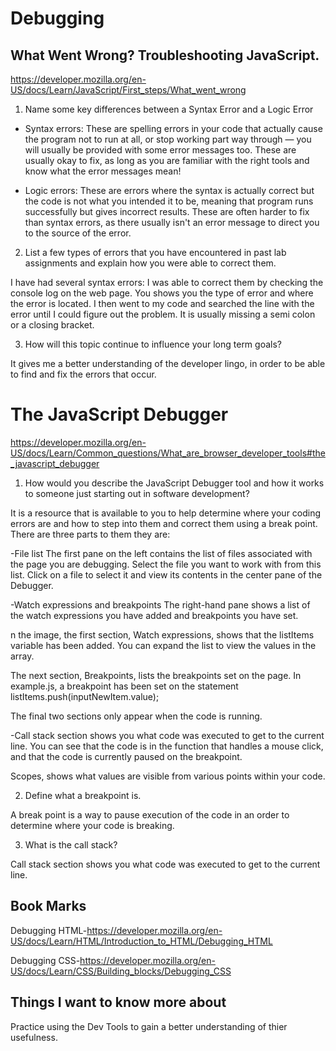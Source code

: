 # Debugging

## What Went Wrong? Troubleshooting JavaScript.
https://developer.mozilla.org/en-US/docs/Learn/JavaScript/First_steps/What_went_wrong

1. Name some key differences between a Syntax Error and a Logic Error

- Syntax errors: These are spelling errors in your code that actually cause the program not to run at all, or stop working part way through — you will usually be provided with some error messages too. These are usually okay to fix, as long as you are familiar with the right tools and know what the error messages mean!

- Logic errors: These are errors where the syntax is actually correct but the code is not what you intended it to be, meaning that program runs successfully but gives incorrect results. These are often harder to fix than syntax errors, as there usually isn't an error message to direct you to the source of the error.


2. List a few types of errors that you have encountered in past lab assignments and explain how you were able to correct them.

I have had several syntax errors: I was able to correct them by checking the console log on the web page. You shows you the type of error and where the error is located. I then went to my code and searched the line with the error until I could figure out the problem. It is usually missing a semi colon or a closing bracket.


3. How will this topic continue to influence your long term goals?

It gives me a better understanding of the developer lingo, in order to be able to find and fix the errors that occur.


# The JavaScript Debugger
https://developer.mozilla.org/en-US/docs/Learn/Common_questions/What_are_browser_developer_tools#the_javascript_debugger

1. How would you describe the JavaScript Debugger tool and how it works to someone just starting out in software development?

It is a resource that is available to you to help determine where your coding errors are and how to step into them and correct them using a break point. There are three parts to them they are:

-File list
The first pane on the left contains the list of files associated with the page you are debugging. Select the file you want to work with from this list. Click on a file to select it and view its contents in the center pane of the Debugger.

-Watch expressions and breakpoints
The right-hand pane shows a list of the watch expressions you have added and breakpoints you have set.

n the image, the first section, Watch expressions, shows that the listItems variable has been added. You can expand the list to view the values in the array.

The next section, Breakpoints, lists the breakpoints set on the page. In example.js, a breakpoint has been set on the statement listItems.push(inputNewItem.value);

The final two sections only appear when the code is running.

-Call stack section shows you what code was executed to get to the current line. You can see that the code is in the function that handles a mouse click, and that the code is currently paused on the breakpoint.

Scopes, shows what values are visible from various points within your code. 

2. Define what a breakpoint is.

A break point is a way to pause execution of the code in an order to determine where your code is breaking.


3. What is the call stack?

Call stack section shows you what code was executed to get to the current line. 



## Book Marks

Debugging HTML-https://developer.mozilla.org/en-US/docs/Learn/HTML/Introduction_to_HTML/Debugging_HTML

Debugging CSS-https://developer.mozilla.org/en-US/docs/Learn/CSS/Building_blocks/Debugging_CSS


## Things I want to know more about

Practice using the Dev Tools to gain a better understanding of thier usefulness.

